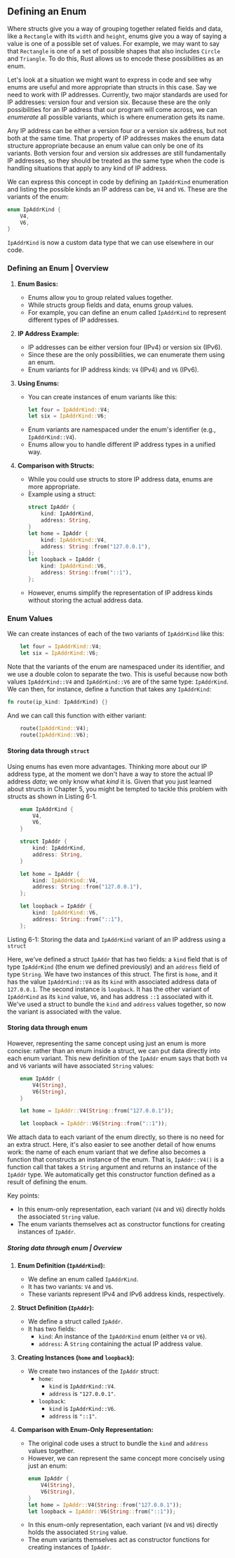 ## Defining an Enum

Where structs give you a way of grouping together related fields and data, like a `Rectangle` with its `width` and `height`, enums give you a way of saying a value is one of a possible set of values. For example, we may want to say that `Rectangle` is one of a set of possible shapes that also includes `Circle` and `Triangle`. To do this, Rust allows us to encode these possibilities as an enum.

Let's look at a situation we might want to express in code and see why enums are useful and more appropriate than structs in this case. Say we need to work with IP addresses. Currently, two major standards are used for IP addresses: version four and version six. Because these are the only possibilities for an IP address that our program will come across, we can *enumerate* all possible variants, which is where enumeration gets its name.

Any IP address can be either a version four or a version six address, but not both at the same time. That property of IP addresses makes the enum data structure appropriate because an enum value can only be one of its variants. Both version four and version six addresses are still fundamentally IP addresses, so they should be treated as the same type when the code is handling situations that apply to any kind of IP address.

We can express this concept in code by defining an `IpAddrKind` enumeration and listing the possible kinds an IP address can be, `V4` and `V6`. These are the variants of the enum:

```rust
enum IpAddrKind {
    V4,
    V6,
}
```

`IpAddrKind` is now a custom data type that we can use elsewhere in our code.

### Defining an Enum | Overview

1. **Enum Basics:**
   - Enums allow you to group related values together.
   - While structs group fields and data, enums group values.
   - For example, you can define an enum called `IpAddrKind` to represent different types of IP addresses.

2. **IP Address Example:**
   - IP addresses can be either version four (IPv4) or version six (IPv6).
   - Since these are the only possibilities, we can enumerate them using an enum.
   - Enum variants for IP address kinds: `V4` (IPv4) and `V6` (IPv6).

3. **Using Enums:**
   - You can create instances of enum variants like this:
     ```rust
     let four = IpAddrKind::V4;
     let six = IpAddrKind::V6;
     ```
   - Enum variants are namespaced under the enum's identifier (e.g., `IpAddrKind::V4`).
   - Enums allow you to handle different IP address types in a unified way.

4. **Comparison with Structs:**
   - While you could use structs to store IP address data, enums are more appropriate.
   - Example using a struct:
     ```rust
     struct IpAddr {
         kind: IpAddrKind,
         address: String,
     }
     let home = IpAddr {
         kind: IpAddrKind::V4,
         address: String::from("127.0.0.1"),
     };
     let loopback = IpAddr {
         kind: IpAddrKind::V6,
         address: String::from("::1"),
     };
     ```
   - However, enums simplify the representation of IP address kinds without storing the actual address data.

### Enum Values

We can create instances of each of the two variants of `IpAddrKind` like this:

```rust
    let four = IpAddrKind::V4;
    let six = IpAddrKind::V6;
```

Note that the variants of the enum are namespaced under its identifier, and we use a double colon to separate the two. This is useful because now both values `IpAddrKind::V4` and `IpAddrKind::V6` are of the same type: `IpAddrKind`. We can then, for instance, define a function that takes any `IpAddrKind`:

```rust
fn route(ip_kind: IpAddrKind) {}
```

And we can call this function with either variant:

```rust
    route(IpAddrKind::V4);
    route(IpAddrKind::V6);
```

#### Storing data through `struct`

Using enums has even more advantages. Thinking more about our IP address type, at the moment we don't have a way to store the actual IP address *data*; we only know what *kind* it is. Given that you just learned about structs in Chapter 5, you might be tempted to tackle this problem with structs as shown in Listing 6-1.

```rust
    enum IpAddrKind {
        V4,
        V6,
    }

    struct IpAddr {
        kind: IpAddrKind,
        address: String,
    }

    let home = IpAddr {
        kind: IpAddrKind::V4,
        address: String::from("127.0.0.1"),
    };

    let loopback = IpAddr {
        kind: IpAddrKind::V6,
        address: String::from("::1"),
    };
```

<span class="caption">Listing 6-1: Storing the data and `IpAddrKind` variant of an IP address using a `struct`</span>

Here, we've defined a struct `IpAddr` that has two fields: a `kind` field that is of type `IpAddrKind` (the enum we defined previously) and an `address` field of type `String`. We have two instances of this struct. The first is `home`, and it has the value `IpAddrKind::V4` as its `kind` with associated address data of `127.0.0.1`. The second instance is `loopback`. It has the other variant of `IpAddrKind` as its `kind` value, `V6`, and has address `::1` associated with it. We've used a struct to bundle the `kind` and `address` values together, so now the variant is associated with the value.

#### Storing data through enum

However, representing the same concept using just an enum is more concise: rather than an enum inside a struct, we can put data directly into each enum variant. This new definition of the `IpAddr` enum says that both `V4` and `V6` variants will have associated `String` values:

```rust
    enum IpAddr {
        V4(String),
        V6(String),
    }

    let home = IpAddr::V4(String::from("127.0.0.1"));

    let loopback = IpAddr::V6(String::from("::1"));
```

We attach data to each variant of the enum directly, so there is no need for an extra struct. Here, it's also easier to see another detail of how enums work: the name of each enum variant that we define also becomes a function that constructs an instance of the enum. That is, `IpAddr::V4()` is a function call that takes a `String` argument and returns an instance of the `IpAddr` type. We automatically get this constructor function defined as a result of defining the enum.

Key points:
   - In this enum-only representation, each variant (`V4` and `V6`) directly holds the associated `String` value.
   - The enum variants themselves act as constructor functions for creating instances of `IpAddr`.

##### Storing data through enum | Overview

1. **Enum Definition (`IpAddrKind`):**
   - We define an enum called `IpAddrKind`.
   - It has two variants: `V4` and `V6`.
   - These variants represent IPv4 and IPv6 address kinds, respectively.

2. **Struct Definition (`IpAddr`):**
   - We define a struct called `IpAddr`.
   - It has two fields:
     - `kind`: An instance of the `IpAddrKind` enum (either `V4` or `V6`).
     - `address`: A `String` containing the actual IP address value.

3. **Creating Instances (`home` and `loopback`):**
   - We create two instances of the `IpAddr` struct:
     - `home`:
       - `kind` is `IpAddrKind::V4`.
       - `address` is `"127.0.0.1"`.
     - `loopback`:
       - `kind` is `IpAddrKind::V6`.
       - `address` is `"::1"`.

4. **Comparison with Enum-Only Representation:**
   - The original code uses a struct to bundle the `kind` and `address` values together.
   - However, we can represent the same concept more concisely using just an enum:
     ```rust
     enum IpAddr {
         V4(String),
         V6(String),
     }
     let home = IpAddr::V4(String::from("127.0.0.1"));
     let loopback = IpAddr::V6(String::from("::1"));
     ```
   - In this enum-only representation, each variant (`V4` and `V6`) directly holds the associated `String` value.
   - The enum variants themselves act as constructor functions for creating instances of `IpAddr`.
